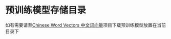 # 预训练模型存储目录

如有需要请至[Chinese Word Vectors 中文词向量](https://github.com/Embedding/Chinese-Word-Vectors)项目下载预训练模型放置在当前目录下